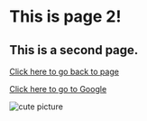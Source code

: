 # This is page 2!

## This is a second page. 

[Click here to go back to page](README.md)

[Click here to go to Google](google.com) 

![cute picture](ArtDirection.jpg)
